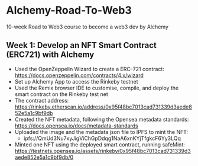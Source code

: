 # Alchemy-Road-To-Web3
10-week Road to Web3 course to become a web3 dev by Alchemy

## Week 1: Develop an NFT Smart Contract (ERC721) with Alchemy
  - Used the OpenZeppelin Wizard to create a ERC-721 contract: https://docs.openzeppelin.com/contracts/4.x/wizard
  - Set up Alchemy App to access the Rinkeby testnet
  - Used the Remix browser IDE to customise, compile, and deploy the smart contract on the Rinkeby test net
  - The contract address: https://rinkeby.etherscan.io/address/0x95f48bc7013cad731339d3aede852e5a1c9bf9db
  - Created the NFT metadata, following the Opensea metadata standards: https://docs.opensea.io/docs/metadata-standards
  - Uploaded the image and the metadata json file to IPFS to mint the NFT: 
    - ipfs://QmUd3Nu7xyJigViChGpDdqg1NaA6xnKYjTfgkcF6Yy3LQq
  - Minted one NFT using the deployed smart contract, running safeMint: https://testnets.opensea.io/assets/rinkeby/0x95f48bc7013cad731339d3aede852e5a1c9bf9db/0

